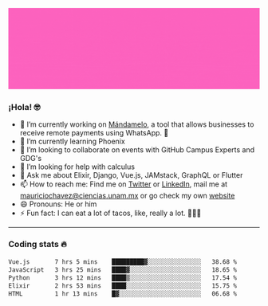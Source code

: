 ![Banner](banner.gif)

### ¡Hola! 🤓

- 🔭 I’m currently working on [Mándamelo](https://www.mandamelo.com.mx/), a tool that allows businesses to receive remote payments using WhatsApp. 🤖
- 🌱 I’m currently learning Phoenix
- 👯 I’m looking to collaborate on events with GitHub Campus Experts and GDG's
- 🤔 I’m looking for help with calculus
- 💬 Ask me about Elixir, Django, Vue.js, JAMstack, GraphQL or Flutter
- 📫 How to reach me: Find me on [Twitter](https://twitter.com/ultr4nerd) or [LinkedIn](https://www.linkedin.com/in/mauricio-chávez-olea-4b46b7147/), mail me at [mauriciochavez@ciencias.unam.mx](mailto:mauriciochavez@ciencias.unam.mx) or go check my own [website](mauriciochavez.surge.sh)
- 😄 Pronouns: He or him
- ⚡ Fun fact: I can eat a lot of tacos, like, really a lot. 🌮🌮🌮
<!-- 🎙️ I'm releasing weekly episodes on my podcast ["Un Podcast Junior"](https://anchor.fm/un-podcast-junior)-->

---

### Coding stats 🔥

<!--START_SECTION:waka-->
```text
Vue.js       7 hrs 5 mins    █████████▓░░░░░░░░░░░░░░░   38.68 % 
JavaScript   3 hrs 25 mins   ████▓░░░░░░░░░░░░░░░░░░░░   18.65 % 
Python       3 hrs 12 mins   ████▒░░░░░░░░░░░░░░░░░░░░   17.54 % 
Elixir       2 hrs 53 mins   ████░░░░░░░░░░░░░░░░░░░░░   15.75 % 
HTML         1 hr 13 mins    █▓░░░░░░░░░░░░░░░░░░░░░░░   06.68 % 
```
<!--END_SECTION:waka-->
